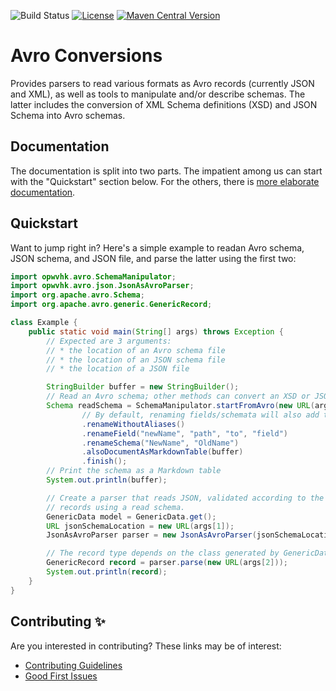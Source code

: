 ![Build Status](https://github.com/opwvhk/avro-conversions/workflows/Java%20CI%20with%20Maven/badge.svg)
[![License](https://img.shields.io/github/license/opwvhk/avro-conversions?color=brightgreen)](https://www.apache.org/licenses/LICENSE-2.0.html)
[![Maven Central Version](https://img.shields.io/maven-central/v/net.sf.opk/avro-conversions?color=brightgreen)](https://maven-badges.herokuapp.com/maven-central/net.sf.opk/avro-conversions)

Avro Conversions
================

Provides parsers to read various formats as Avro records (currently JSON and XML), as well as tools
to manipulate and/or describe schemas. The latter includes the conversion of XML Schema definitions
(XSD) and JSON Schema into Avro schemas.


Documentation
-------------

The documentation is split into two parts. The impatient among us can start with the "Quickstart"
section below. For the others, there is [more elaborate documentation](doc/index.md).


Quickstart
----------

Want to jump right in? Here's a simple example to readan Avro schema, JSON schema, and JSON file,
and parse the latter using the first two:

```java
import opwvhk.avro.SchemaManipulator;
import opwvhk.avro.json.JsonAsAvroParser;
import org.apache.avro.Schema;
import org.apache.avro.generic.GenericRecord;

class Example {
	public static void main(String[] args) throws Exception {
		// Expected are 3 arguments:
		// * the location of an Avro schema file
		// * the location of an JSON schema file
		// * the location of a JSON file

		StringBuilder buffer = new StringBuilder();
		// Read an Avro schema; other methods can convert an XSD or JSON schema.
		Schema readSchema = SchemaManipulator.startFromAvro(new URL(args[0]))
				// By default, renaming fields/schemata will also add the old name as an alias.
				.renameWithoutAliases()
				.renameField("newName", "path", "to", "field")
				.renameSchema("NewName", "OldName")
				.alsoDocumentAsMarkdownTable(buffer)
				.finish();
		// Print the schema as a Markdown table
		System.out.println(buffer);

		// Create a parser that reads JSON, validated according to the JSON schema, into Avro
		// records using a read schema.
		GenericData model = GenericData.get();
		URL jsonSchemaLocation = new URL(args[1]);
		JsonAsAvroParser parser = new JsonAsAvroParser(jsonSchemaLocation, readSchema, model);

		// The record type depends on the class generated by GenericData.get() (you can also use SpecificData or ReflectiveData).
		GenericRecord record = parser.parse(new URL(args[2]));
		System.out.println(record);
	}
}
```

Contributing ✨
---------------

<!--
TODO: uncomment when there are multiple committers
A special thank you to all who contributed! All contributions are sincerely appreciated.

[![Contributors](https://contrib.rocks/image?repo=opwvhk/avro-conversions)](https://github.com/opwvhk/avro-conversions/graphs/contributors)
-->

Are you interested in contributing? These links may be of interest:

* [Contributing Guidelines](CONTRIBUTING.md)
* [Good First Issues](https://github.com/opwvhk/avro-conversions/issues?q=is%3Aopen+is%3Aissue+label%3A%22good+first+issue%22)
